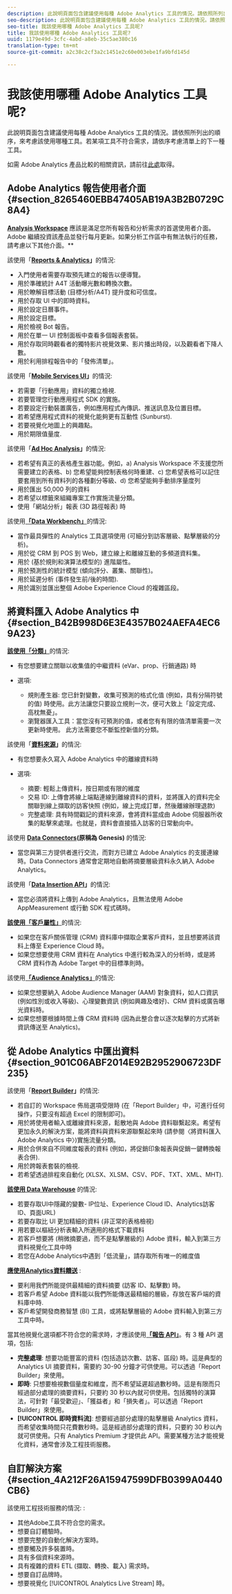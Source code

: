 ```yaml
---
description: 此說明頁面包含建議使用每種 Adobe Analytics 工具的情況。請依照所列出的順序，來考慮該使用哪種工具。若某項工具不符合需求，請依序考慮清單上的下一種工具。
seo-description: 此說明頁面包含建議使用每種 Adobe Analytics 工具的情況。請依照所列出的順序，來考慮該使用哪種工具。若某項工具不符合需求，請依序考慮清單上的下一種工具。
seo-title: 我該使用哪種 Adobe Analytics 工具呢?
title: 我該使用哪種 Adobe Analytics 工具呢?
uuid: 1179e49d-3cfc-4abd-a8eb-35c5ae380c16
translation-type: tm+mt
source-git-commit: a2c38c2cf3a2c1451e2c60e003ebe1fa9bfd145d

---
```



# 我該使用哪種 Adobe Analytics 工具呢?

此說明頁面包含建議使用每種 Adobe Analytics 工具的情況。請依照所列出的順序，來考慮該使用哪種工具。若某項工具不符合需求，請依序考慮清單上的下一種工具。

如需 Adobe Analytics 產品比較的相關資訊，請前往[此處](/help/admin/c-analytics-product-comparison/analytics-product-comparison.md)取得。

## Adobe Analytics 報告使用者介面 {#section_8265460EBB47405AB19A3B2B0729C8A4}

**[Analysis Workspace](/help/analyze/analysis-workspace/analysis-workspace-features.md)** 應該是滿足您所有報告和分析需求的首選使用者介面。Adobe 繼續投資該產品並發行每月更新。如果分析工作區中有無法執行的任務，請考慮以下其他介面。**

該使用「**[Reports &amp; Analytics](/help/analyze/reports-analytics/overview/report-overview.md)」**&#x200B;的情況:

* 入門使用者需要存取預先建立的報告以便導覽。
* 用於準確統計 A4T 活動曝光數和轉換次數。
* 用於瞭解目標活動 (目標分析/A4T) 提升度和可信度。
* 用於存取 UI 中的即時資料。
* 用於設定日曆事件。
* 用於設定目標。
* 用於檢視 Bot 報告。
* 用於在單一 UI 控制面板中查看多個報表套裝。
* 用於存取同時觀看者的獨特影片視覺效果、影片播出時段，以及觀看者下降人數。
* 用於利用排程報告中的「發佈清單」。

該使用「**[Mobile Services UI](https://docs.adobe.com/content/help/en/mobile-services/using/home.html)」**&#x200B;的情況:

* 若需要「行動應用」資料的獨立檢視.
* 若要管理您行動應用程式 SDK 的實施。
* 若要設定行動裝置廣告，例如應用程式內傳訊、推送訊息及位置目標。
* 若希望應用程式資料的視覺化能夠更有互動性 (Sunburst).
* 若要視覺化地圖上的興趣點。
* 用於期限值量度.

該使用「**[Ad Hoc Analysis](/help/analyze/ad-hoc-analysis/adhoc-home.md)」**&#x200B;的情況:

* 若希望有真正的表格產生器功能。例如，a) Analysis Workspace 不支援您所需要建立的表格、b) 您希望能夠控制表格何時重建、c) 您希望表格可以記住要套用到所有資料列的各種劃分等級、d) 您希望能夠手動排序量度列
* 用於匯出 50,000 列的資料
* 若希望以標籤來組織專案工作實施流量分類。
* 使用「網站分析」報表 (3D 路徑報表) 時

該使用&#x200B;**[「Data Workbench」](https://marketing.adobe.com/resources/help/en_US/insight/)**&#x200B;的情況:

* 當作最具彈性的 Analytics 工具選項使用 (可細分到訪客層級、點擊層級的分析)。
* 用於從 CRM 到 POS 到 Web，建立線上和離線互動的多頻道資料集。
* 用於 (基於規則和演算法模型的) 進階屬性。
* 用於預測性的統計模型 (傾向評分、叢集、關聯性)。
* 用於延遲分析 (事件發生前/後的時間).
* 用於識別並匯出整個 Adobe Experience Cloud 的複雜區段。

## 將資料匯入 Adobe Analytics 中 {#section_B42B998D6E3E4357B024AEFA4EC69A23}

**[該使用「分類」](/help/components/c-classifications2/c-classifications.md)**&#x200B;的情況:

* 有您想要建立關聯以收集值的中繼資料 (eVar、prop、行銷通路) 時
* 選項:

   * 規則產生器: 您已針對變數，收集可預測的格式化值 (例如，具有分隔符號的值) 時使用。此方法讓您只要設立規則一次，便可大致上「設定完成、高枕無憂」。
   * 瀏覽器匯入工具：當您沒有可預測的值，或者您有有限的值清單需要一次更新時使用。 此方法需要您不斷監控新值的分類。

該使用「**[資料來源](/help/import/c-data-sources/datasrc-home.md)」**&#x200B;的情況:

* 有您想要永久寫入 Adobe Analytics 中的離線資料時
* 選項:

   * 摘要: 輕鬆上傳資料，按日期或有限的維度
   * 交易 ID: 上傳會將線上端點連線到離線資料的資料，並將匯入的資料完全關聯到線上擷取的訪客快照 (例如，線上完成訂單，然後離線辦理退款)
   * 完整處理: 具有時間戳記的資料來源，會將資料當成由 Adobe 伺服器所收集的點擊來處理。也就是，資料會直接插入訪客的日常動向中。

該使用 **[Data Connectors](https://www.adobeexchange.com/experiencecloud.html)(原稱為 Genesis)** 的情況:

* 當您與第三方提供者進行交流，而對方已建立 Adobe Analytics 的支援連線時。Data Connectors 通常會定期地自動將摘要層級資料永久納入 Adobe Analytics。

該使用「**[Data Insertion API](https://marketing.adobe.com/developer/documentation/data-insertion/c-data-insertion-api)」**&#x200B;的情況:

* 當您必須將資料上傳到 Adobe Analytics，且無法使用 Adobe AppMeasurement 或行動 SDK 程式碼時。

**[該使用「客戶屬性」](/help/components/c-variables/dimensionslist/reports-customer-attributes.md)**&#x200B;的情況:

* 如果您在客戶關係管理 (CRM) 資料庫中擷取企業客戶資料，並且想要將該資料上傳至 Experience Cloud 時。
* 如果您想要使用 CRM 資料在 Analytics 中進行較為深入的分析時，或是將 CRM 資料作為 Adobe Target 中的目標準則時。

該使用&#x200B;**[「Audience Analytics」](/help/integrate/c-audience-analytics/mc-audiences-aam.md)**&#x200B;的情況:

* 如果您想要納入 Adobe Audience Manager (AAM) 對象資料，如人口資訊 (例如性別或收入等級)、心理變數資訊 (例如興趣及嗜好)、CRM 資料或廣告曝光資料時。
* 如果您想要根據時間上傳 CRM 資料時 (因為此整合會以逐次點擊的方式將新資訊傳送至 Analytics)。

## 從 Adobe Analytics 中匯出資料 {#section_901C06ABF2014E92B2952906723DF235}

該使用「**[Report Builder](/help/analyze/report-builder/home.md)」**&#x200B;的情況:

* 若自訂的 Workspace 佈局選項受限時 (在「Report Builder」中，可進行任何操作，只要沒有超過 Excel 的限制即可)。
* 用於將使用者輸入或離線資料來源，鬆散地與 Adobe 資料聯繫起來。希望有更加永久的解決方案，能將資料與資料來源聯繫起來時 (請參閱〈將資料匯入 Adobe Analytics 中〉)實施流量分類。
* 用於合併來自不同維度報表的資料 (例如，將促銷印象報表與促銷一鍵轉換報表合併).
* 用於跨報表套裝的檢視.
* 若希望透過排程來自動化 (XLSX、XLSM、CSV、PDF、TXT、XML、MHT).

**[該使用 Data Warehouse](/help/export/data-warehouse/data-warehouse.md)** 的情況:

* 若要存取UI中隱藏的變數- IP位址、Experience Cloud ID、Analytics訪客ID、頁面URL)
* 若要存取比 UI 更加精細的資料 (非正常的表格檢視)
* 用若要以樞紐分析表輸入所適用的格式下載資料
* 若客戶想要將 (稍微摘要過，而不是點擊層級的) Adobe 資料，輸入到第三方資料視覺化工具中時
* 若您在Adobe Analytics中遇到「低流量」，請存取所有唯一的維度值

**[應使用Analytics資料饋送](/help/export/analytics-data-feed/c-df-contents/datafeeds-contents.md)** :

* 要利用我們所能提供最精細的資料摘要 (訪客 ID、點擊數) 時。
* 若客戶希望 Adobe 資料能以我們所能傳送最精細的層級，存放在客戶端的資料庫中時.
* 客戶希望開發商務智慧 (BI) 工具，或將點擊層級的 Adobe 資料輸入到第三方工具中時。

當其他視覺化選項都不符合您的需求時，才應該使用&#x200B;**[「報告 API」](https://marketing.adobe.com/developer/get-started/introduction/c-introduction)**。有 3 種 API 選項，包括:

* **完整處理**: 想要功能豐富的資料 (包括造訪次數、訪客、區段) 時。這是典型的 Analytics UI 摘要資料，需要約 30-90 分鐘才可供使用。可以透過「Report Builder」來使用。
* **即時**: 只想要檢視數個量度和維度，而不希望延遲超過數秒時。這是有限而只經過部分處理的摘要資料，只要約 30 秒以內就可供使用。包括獨特的演算法，可針對「最受歡迎」、「獲益者」和「損失者」。可以透過「Report Builder」來使用。
* **[!UICONTROL 即時資料流]**: 想要經過部分處理的點擊層級 Analytics 資料，而希望收集時間只花費數秒時。這是經過部分處理的資料，只要約 30 秒以內就可供使用。只有 Analytics Premium 才提供此 API。需要某種方法才能視覺化資料，通常會涉及工程技術服務。

## 自訂解決方案 {#section_4A212F26A15947599DFB0399A0440CB6}

該使用工程技術服務的情況: :

* 其他Adobe工具不符合您的需求。
* 想要自訂體驗時。
* 想要完整的自動化解決方案時。
* 想要觸及許多裝置時。
* 具有多個資料來源時。
* 具有複雜的資料 ETL (擷取、轉換、載入) 需求時。
* 想要自訂品牌時。
* 想要視覺化 [!UICONTROL Analytics Live Stream] 時。
